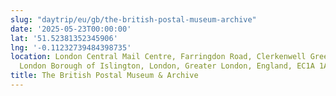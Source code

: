 ```yaml
---
slug: "daytrip/eu/gb/the-british-postal-museum-archive"
date: '2025-05-23T00:00:00'
lat: '51.52381352345906'
lng: '-0.11232739484398735'
location: London Central Mail Centre, Farringdon Road, Clerkenwell Green, Clerkenwell,
  London Borough of Islington, London, Greater London, England, EC1A 1AA, United Kingdom
title: The British Postal Museum & Archive
---
```



